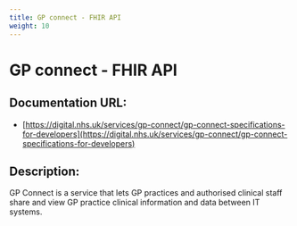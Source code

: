 ```yaml
---
title: GP connect - FHIR API
weight: 10
---
```


# GP connect - FHIR API

## Documentation URL:
 - [https://digital.nhs.uk/services/gp-connect/gp-connect-specifications-for-developers](https://digital.nhs.uk/services/gp-connect/gp-connect-specifications-for-developers)

## Description:
GP Connect is a service that lets GP practices and authorised clinical staff share and view GP practice clinical information and data between IT systems.


